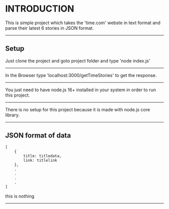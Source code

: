 # INTRODUCTION
This is simple project which takes the 'time.com' webste in text format and parse their latest 6 stories in JSON format.

---

## Setup

Just clone the project and goto project folder and type 'node index.js'
***

In the Browser type 'localhost:3000/getTimeStories' to get the response.


****
You just need to have node.js 16+ installed in your system in order to run this project.

****
There is no setup for this project because it is made with node.js core library.
****

## JSON format of data
    [
        {
            title: titledata,
            link: titlelink
        },
        .
        .
        .
        .
    ]


this is nothing
***
